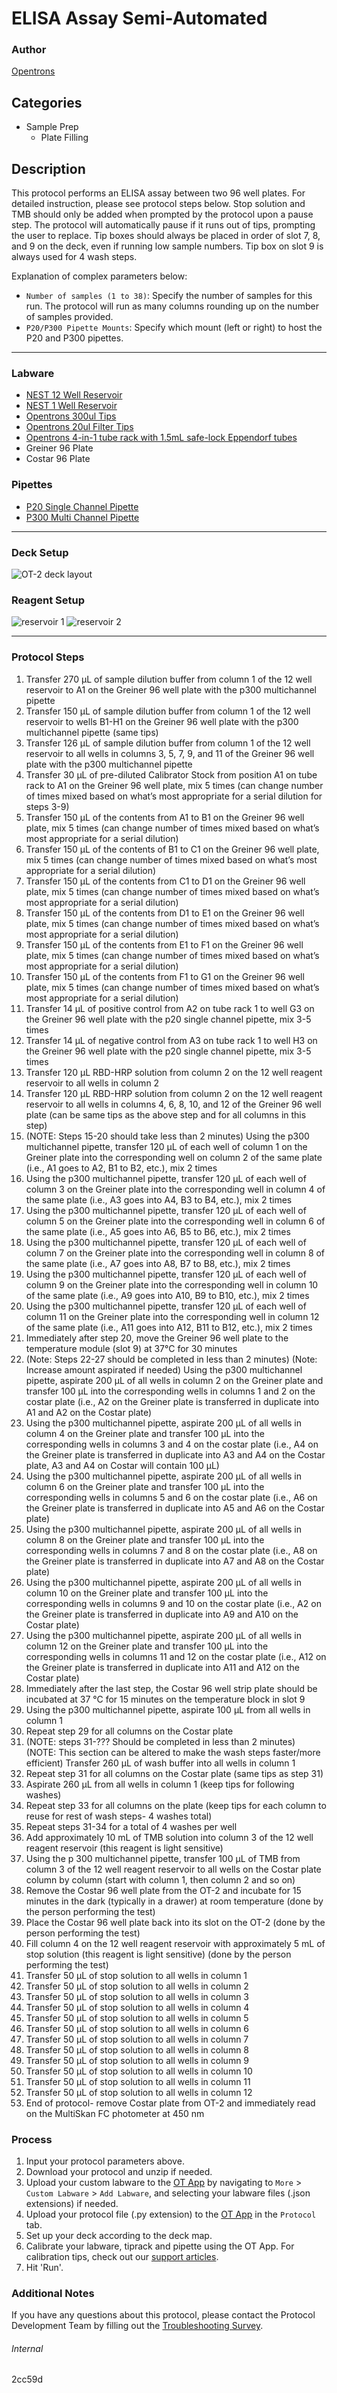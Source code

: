# ELISA Assay Semi-Automated

### Author
[Opentrons](https://opentrons.com/)


## Categories
* Sample Prep
	* Plate Filling

## Description
This protocol performs an ELISA assay between two 96 well plates. For detailed instruction, please see protocol steps below. Stop solution and TMB should only be added when prompted by the protocol upon a pause step. The protocol will automatically pause if it runs out of tips, prompting the user to replace. Tip boxes should always be placed in order of slot 7, 8, and 9 on the deck, even if running low sample numbers. Tip box on slot 9 is always used for 4 wash steps.

Explanation of complex parameters below:
* `Number of samples (1 to 38)`: Specify the number of samples for this run. The protocol will run as many columns rounding up on the number of samples provided.
* `P20/P300 Pipette Mounts`: Specify which mount (left or right) to host the P20 and P300 pipettes.

---

### Labware
* [NEST 12 Well Reservoir](https://shop.opentrons.com/)
* [NEST 1 Well Reservoir](https://shop.opentrons.com/)
* [Opentrons 300ul Tips](https://shop.opentrons.com/)
* [Opentrons 20ul Filter Tips](https://shop.opentrons.com/)
* [Opentrons 4-in-1 tube rack with 1.5mL safe-lock Eppendorf tubes](https://shop.opentrons.com/)
* Greiner 96 Plate
* Costar 96 Plate


### Pipettes
* [P20 Single Channel Pipette](https://opentrons.com/pipettes/)
* [P300 Multi Channel Pipette](https://opentrons.com/pipettes/)


---

### Deck Setup
![OT-2 deck layout](https://opentrons-protocol-library-website.s3.amazonaws.com/custom-README-images/2cc59d/Screen+Shot+2022-06-09+at+2.24.39+PM.png)

### Reagent Setup
![reservoir 1](https://opentrons-protocol-library-website.s3.amazonaws.com/custom-README-images/2cc59d/Screen+Shot+2022-04-29+at+2.46.57+PM.png)
![reservoir 2](https://opentrons-protocol-library-website.s3.amazonaws.com/custom-README-images/2cc59d/Screen+Shot+2022-04-29+at+2.47.12+PM.png)

---

### Protocol Steps
1. Transfer 270 µL of sample dilution buffer from column 1 of the 12 well reservoir to A1 on the Greiner 96 well plate with the p300 multichannel pipette
2. Transfer 150 µL of sample dilution buffer from column 1 of the 12 well reservoir to wells B1-H1 on the Greiner 96 well plate with the p300 multichannel pipette (same tips)
3. Transfer 126 µL of sample dilution buffer from column 1 of the 12 well reservoir to all wells in columns 3, 5, 7, 9, and 11 of the Greiner 96 well plate with the p300 multichannel pipette
4. Transfer 30 µL of pre-diluted Calibrator Stock from position A1 on tube rack to A1 on the Greiner 96 well plate, mix 5 times (can change number of times mixed based on what’s most appropriate for a serial dilution for steps 3-9)
5. Transfer 150 µL of the contents from A1 to B1 on the Greiner 96 well plate, mix 5 times (can change number of times mixed based on what’s most appropriate for a serial dilution)
6. Transfer 150 µL of the contents of B1 to C1 on the Greiner 96 well plate, mix 5 times (can change number of times mixed based on what’s most appropriate for a serial dilution)
7. Transfer 150 µL of the contents from C1 to D1 on the Greiner 96 well plate, mix 5 times (can change number of times mixed based on what’s most appropriate for a serial dilution)
8. Transfer 150 µL of the contents from D1 to E1 on the Greiner 96 well plate, mix 5 times (can change number of times mixed based on what’s most appropriate for a serial dilution)
9. Transfer 150 µL of the contents from E1 to F1 on the Greiner 96 well plate, mix 5 times (can change number of times mixed based on what’s most appropriate for a serial dilution)
10. Transfer 150 µL of the contents from F1 to G1 on the Greiner 96 well plate, mix 5 times (can change number of times mixed based on what’s most appropriate for a serial dilution)
11. Transfer 14 µL of positive control from A2 on tube rack 1 to well G3 on the Greiner 96 well plate with the p20 single channel pipette, mix 3-5 times
12. Transfer 14 µL of negative control from A3 on tube rack 1 to well H3 on the Greiner 96 well plate with the p20 single channel pipette, mix 3-5 times
13. Transfer 120 µL RBD-HRP solution from column 2 on the 12 well reagent reservoir to all wells in column 2
14. Transfer 120 µL RBD-HRP solution from column 2 on the 12 well reagent reservoir to all wells in columns 4, 6, 8, 10, and 12 of the Greiner 96 well plate (can be same tips as the above step and for all columns in this step)
15. (NOTE: Steps 15-20 should take less than 2 minutes) Using the p300 multichannel pipette, transfer 120 µL of each well of column 1 on the Greiner plate into the corresponding well on column 2 of the same plate (i.e., A1 goes to A2, B1 to B2, etc.), mix 2 times
16. Using the p300 multichannel pipette, transfer 120 µL of each well of column 3 on the Greiner plate into the corresponding well in column 4 of the same plate (i.e., A3 goes into A4, B3 to B4, etc.), mix 2 times
17. Using the p300 multichannel pipette, transfer 120 µL of each well of column 5 on the Greiner plate into the corresponding well in column 6 of the same plate (i.e., A5 goes into A6, B5 to B6, etc.), mix 2 times
18. Using the p300 multichannel pipette, transfer 120 µL of each well of column 7 on the Greiner plate into the corresponding well in column 8 of the same plate (i.e., A7 goes into A8, B7 to B8, etc.), mix 2 times
19. Using the p300 multichannel pipette, transfer 120 µL of each well of column 9 on the Greiner plate into the corresponding well in column 10 of the same plate (i.e., A9 goes into A10, B9 to B10, etc.), mix 2 times
20. Using the p300 multichannel pipette, transfer 120 µL of each well of column 11 on the Greiner plate into the corresponding well in column 12 of the same plate (i.e., A11 goes into A12, B11 to B12, etc.), mix 2 times
21. Immediately after step 20, move the Greiner 96 well plate to the temperature module (slot 9) at 37°C for 30 minutes
22. (Note: Steps 22-27 should be completed in less than 2 minutes) (Note: Increase amount aspirated if needed) Using the p300 multichannel pipette, aspirate 200 µL of all wells in column 2 on the Greiner plate and transfer 100 µL into the corresponding wells in columns 1 and 2 on the costar plate (i.e., A2 on the Greiner plate is transferred in duplicate into A1 and A2 on the Costar plate)
23. Using the p300 multichannel pipette, aspirate 200 µL of all wells in column 4 on the Greiner plate and transfer 100 µL into the corresponding wells in columns 3 and 4 on the costar plate (i.e., A4 on the Greiner plate is transferred in duplicate into A3 and A4 on the Costar plate, A3 and A4 on Costar will contain 100 µL)
24. Using the p300 multichannel pipette, aspirate 200 µL of all wells in column 6 on the Greiner plate and transfer 100 µL into the corresponding wells in columns 5 and 6 on the costar plate (i.e., A6 on the Greiner plate is transferred in duplicate into A5 and A6 on the Costar plate)
25. Using the p300 multichannel pipette, aspirate 200 µL of all wells in column 8 on the Greiner plate and transfer 100 µL into the corresponding wells in columns 7 and 8 on the costar plate (i.e., A8 on the Greiner plate is transferred in duplicate into A7 and A8 on the Costar plate)
26. Using the p300 multichannel pipette, aspirate 200 µL of all wells in column 10 on the Greiner plate and transfer 100 µL into the corresponding wells in columns 9 and 10 on the costar plate (i.e., A2 on the Greiner plate is transferred in duplicate into A9 and A10 on the Costar plate)
27. Using the p300 multichannel pipette, aspirate 200 µL of all wells in column 12 on the Greiner plate and transfer 100 µL into the corresponding wells in columns 11 and 12 on the costar plate (i.e., A12 on the Greiner plate is transferred in duplicate into A11 and A12 on the Costar plate)
28. Immediately after the last step, the Costar 96 well strip plate should be incubated at 37 °C for 15 minutes on the temperature block in slot 9
29. Using the p300 multichannel pipette, aspirate 100 µL from all wells in column 1
30. Repeat step 29 for all columns on the Costar plate
31. (NOTE: steps 31-??? Should be completed in less than 2 minutes) (NOTE: This section can be altered to make the wash steps faster/more efficient) Transfer 260 µL of wash buffer into all wells in column 1
32. Repeat step 31 for all columns on the Costar plate (same tips as step 31)
33. Aspirate 260 µL from all wells in column 1 (keep tips for following washes)
34. Repeat step 33 for all columns on the plate (keep tips for each column to reuse for rest of wash steps- 4 washes total)
35. Repeat steps 31-34 for a total of 4 washes per well
36. Add approximately 10 mL of TMB solution into column 3 of the 12 well reagent reservoir (this reagent is light sensitive)
37. Using the p 300 multichannel pipette, transfer 100 µL of TMB from column 3 of the 12 well reagent reservoir to all wells on the Costar plate column by column (start with column 1, then column 2 and so on)
38. Remove the Costar 96 well plate from the OT-2 and incubate for 15 minutes in the dark (typically in a drawer) at room temperature (done by the person performing the test)
39. Place the Costar 96 well plate back into its slot on the OT-2 (done by the person performing the test)
40. Fill column 4 on the 12 well reagent reservoir with approximately 5 mL of stop solution (this reagent is light sensitive) (done by the person performing the test)
41. Transfer 50 µL of stop solution to all wells in column 1
42. Transfer 50 µL of stop solution to all wells in column 2
43. Transfer 50 µL of stop solution to all wells in column 3
44. Transfer 50 µL of stop solution to all wells in column 4
45. Transfer 50 µL of stop solution to all wells in column 5
46. Transfer 50 µL of stop solution to all wells in column 6
47. Transfer 50 µL of stop solution to all wells in column 7
48. Transfer 50 µL of stop solution to all wells in column 8
49. Transfer 50 µL of stop solution to all wells in column 9
50. Transfer 50 µL of stop solution to all wells in column 10
51. Transfer 50 µL of stop solution to all wells in column 11
52. Transfer 50 µL of stop solution to all wells in column 12
53. End of protocol- remove Costar plate from OT-2 and immediately read on the MultiSkan FC photometer at 450 nm

### Process
1. Input your protocol parameters above.
2. Download your protocol and unzip if needed.
3. Upload your custom labware to the [OT App](https://opentrons.com/ot-app) by navigating to `More` > `Custom Labware` > `Add Labware`, and selecting your labware files (.json extensions) if needed.
4. Upload your protocol file (.py extension) to the [OT App](https://opentrons.com/ot-app) in the `Protocol` tab.
5. Set up your deck according to the deck map.
6. Calibrate your labware, tiprack and pipette using the OT App. For calibration tips, check out our [support articles](https://support.opentrons.com/en/collections/1559720-guide-for-getting-started-with-the-ot-2).
7. Hit 'Run'.

### Additional Notes
If you have any questions about this protocol, please contact the Protocol Development Team by filling out the [Troubleshooting Survey](https://protocol-troubleshooting.paperform.co/).

###### Internal
2cc59d
